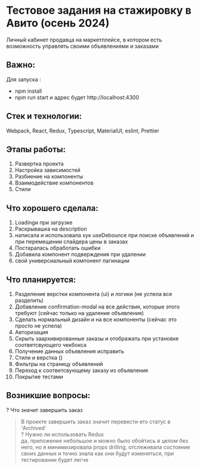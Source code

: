 # Тестовое задания на стажировку в Авито (осень 2024)

Личный кабинет продавца на маркетплейсе, в котором есть возможность управлять своими объявлениями и заказами

## Важно:

Для запуска :

- npm install
- npm run start
  и адрес будет http://localhost:4300

## Стек и технологии:

Webpack, React, Redux, Typescript, MaterialUI, eslint, Prettier

## Этапы работы:

1. Развертка проекта
2. Настройка зависимостей
3. Разбиение на компоненты
4. Взаимодействие компонентов
5. Стили

## Что хорошего сделала:

1. Loadingи при загрузке
2. Раскрывашка на description
3. написала и использовала хук useDebounce при поиске объявлений и при перемещении слайдера цены в заказах
4. Постаралась обработать ошибки
5. Добавила компонент подверждения при удалении
6. свой универсиальный компонент пагинации

## Что планируется:

1. Разделение верстки компонента (ui) и логики (не успела все разделить)
1. Добавление confirmation-modal на все действия, которые этого требуют (сейчас только на удаление объявления)
1. Сделать нормальный дизайн и на все компоненты (сейчас это просто не успела)
1. Авторизация
1. Скрыть заархивированные заказы и отображать при установке соответсвующего чекбокса
1. Получение данных объявления исправить
1. Стили и верстка ()
1. Фильтры на страницу объявлений
1. Переход к соответсвующему заказу из объявления
1. Покрытие тестами

## Возникшие вопросы:

? Что значит завершить заказ<br />

> В проекте завершить заказ значит перевести его статус в 'Archived'<br />
> ? Нужно ли использовать Redux<br />
> да, приложение небольшое и можно было обойтись в целом без него, но я минимизировала props drilling, отслеживала состояние своих данных и точно знала как они будут изменяться, при тестировании будет легче
